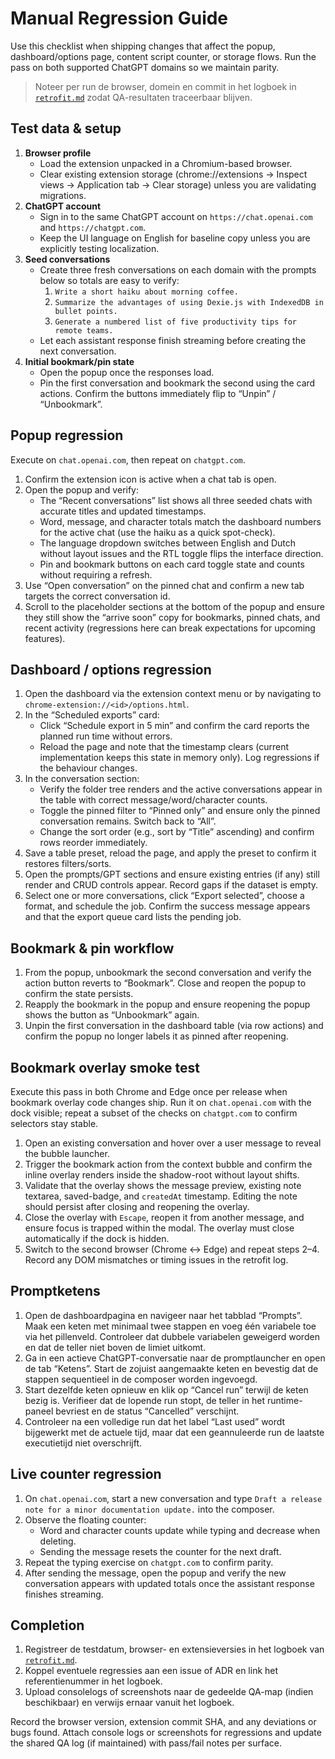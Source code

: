 # Manual Regression Guide

Use this checklist when shipping changes that affect the popup, dashboard/options page, content script counter, or storage flows. Run the pass on both supported ChatGPT domains so we maintain parity.

> Noteer per run de browser, domein en commit in het logboek in [`retrofit.md`](../../retrofit.md) zodat QA-resultaten traceerbaar blijven.

## Test data & setup

1. **Browser profile**
   - Load the extension unpacked in a Chromium-based browser.
   - Clear existing extension storage (chrome://extensions → Inspect views → Application tab → Clear storage) unless you are validating migrations.
2. **ChatGPT account**
   - Sign in to the same ChatGPT account on `https://chat.openai.com` and `https://chatgpt.com`.
   - Keep the UI language on English for baseline copy unless you are explicitly testing localization.
3. **Seed conversations**
   - Create three fresh conversations on each domain with the prompts below so totals are easy to verify:
     1. `Write a short haiku about morning coffee.`
     2. `Summarize the advantages of using Dexie.js with IndexedDB in bullet points.`
     3. `Generate a numbered list of five productivity tips for remote teams.`
   - Let each assistant response finish streaming before creating the next conversation.
4. **Initial bookmark/pin state**
   - Open the popup once the responses load.
   - Pin the first conversation and bookmark the second using the card actions. Confirm the buttons immediately flip to “Unpin” / “Unbookmark”.

## Popup regression

Execute on `chat.openai.com`, then repeat on `chatgpt.com`.

1. Confirm the extension icon is active when a chat tab is open.
2. Open the popup and verify:
   - The “Recent conversations” list shows all three seeded chats with accurate titles and updated timestamps.
   - Word, message, and character totals match the dashboard numbers for the active chat (use the haiku as a quick spot-check).
   - The language dropdown switches between English and Dutch without layout issues and the RTL toggle flips the interface direction.
   - Pin and bookmark buttons on each card toggle state and counts without requiring a refresh.
3. Use “Open conversation” on the pinned chat and confirm a new tab targets the correct conversation id.
4. Scroll to the placeholder sections at the bottom of the popup and ensure they still show the “arrive soon” copy for bookmarks, pinned chats, and recent activity (regressions here can break expectations for upcoming features).

## Dashboard / options regression

1. Open the dashboard via the extension context menu or by navigating to `chrome-extension://<id>/options.html`.
2. In the “Scheduled exports” card:
   - Click “Schedule export in 5 min” and confirm the card reports the planned run time without errors.
   - Reload the page and note that the timestamp clears (current implementation keeps this state in memory only). Log regressions if the behaviour changes.
3. In the conversation section:
   - Verify the folder tree renders and the active conversations appear in the table with correct message/word/character counts.
   - Toggle the pinned filter to “Pinned only” and ensure only the pinned conversation remains. Switch back to “All”.
   - Change the sort order (e.g., sort by “Title” ascending) and confirm rows reorder immediately.
4. Save a table preset, reload the page, and apply the preset to confirm it restores filters/sorts.
5. Open the prompts/GPT sections and ensure existing entries (if any) still render and CRUD controls appear. Record gaps if the dataset is empty.
6. Select one or more conversations, click “Export selected”, choose a format, and schedule the job. Confirm the success message appears and that the export queue card lists the pending job.

## Bookmark & pin workflow

1. From the popup, unbookmark the second conversation and verify the action button reverts to “Bookmark”. Close and reopen the popup to confirm the state persists.
2. Reapply the bookmark in the popup and ensure reopening the popup shows the button as “Unbookmark” again.
3. Unpin the first conversation in the dashboard table (via row actions) and confirm the popup no longer labels it as pinned after reopening.

## Bookmark overlay smoke test

Execute this pass in both Chrome and Edge once per release when bookmark overlay code changes ship. Run it on `chat.openai.com` with the dock visible; repeat a subset of the checks on `chatgpt.com` to confirm selectors stay stable.

1. Open an existing conversation and hover over a user message to reveal the bubble launcher.
2. Trigger the bookmark action from the context bubble and confirm the inline overlay renders inside the shadow-root without layout shifts.
3. Validate that the overlay shows the message preview, existing note textarea, saved-badge, and `createdAt` timestamp. Editing the note should persist after closing and reopening the overlay.
4. Close the overlay with `Escape`, reopen it from another message, and ensure focus is trapped within the modal. The overlay must close automatically if the dock is hidden.
5. Switch to the second browser (Chrome ↔ Edge) and repeat steps 2–4. Record any DOM mismatches or timing issues in the retrofit log.

## Promptketens

1. Open de dashboardpagina en navigeer naar het tabblad “Prompts”. Maak een keten met minimaal twee stappen en voeg één variabele toe via het pillenveld. Controleer dat dubbele variabelen geweigerd worden en dat de teller niet boven de limiet uitkomt.
2. Ga in een actieve ChatGPT-conversatie naar de promptlauncher en open de tab “Ketens”. Start de zojuist aangemaakte keten en bevestig dat de stappen sequentieel in de composer worden ingevoegd.
3. Start dezelfde keten opnieuw en klik op “Cancel run” terwijl de keten bezig is. Verifieer dat de lopende run stopt, de teller in het runtime-paneel bevriest en de status “Cancelled” verschijnt.
4. Controleer na een volledige run dat het label “Last used” wordt bijgewerkt met de actuele tijd, maar dat een geannuleerde run de laatste executietijd niet overschrijft.

## Live counter regression

1. On `chat.openai.com`, start a new conversation and type `Draft a release note for a minor documentation update.` into the composer.
2. Observe the floating counter:
   - Word and character counts update while typing and decrease when deleting.
   - Sending the message resets the counter for the next draft.
3. Repeat the typing exercise on `chatgpt.com` to confirm parity.
4. After sending the message, open the popup and verify the new conversation appears with updated totals once the assistant response finishes streaming.

## Completion

1. Registreer de testdatum, browser- en extensieversies in het logboek van [`retrofit.md`](../../retrofit.md).
2. Koppel eventuele regressies aan een issue of ADR en link het referentienummer in het logboek.
3. Upload consolelogs of screenshots naar de gedeelde QA-map (indien beschikbaar) en verwijs ernaar vanuit het logboek.

Record the browser version, extension commit SHA, and any deviations or bugs found. Attach console logs or screenshots for regressions and update the shared QA log (if maintained) with pass/fail notes per surface.
